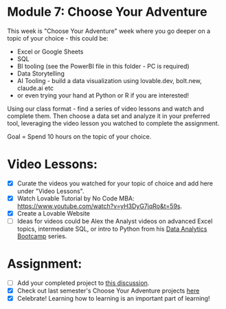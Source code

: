 # Module 7: Choose Your Adventure 

This week is "Choose Your Adventure" week where you go deeper on a topic of your choice - this could be:

* Excel or Google Sheets
* SQL
* BI tooling (see the PowerBI file in this folder - PC is required)
* Data Storytelling
* AI Tooling - build a data visualization using lovable.dev, bolt.new, claude.ai etc
* or even trying your hand at Python or R if you are interested! 

Using our class format  - find a series of video lessons and watch and complete them. Then choose a data set and analyze it in your preferred tool, leveraging the video lesson you watched to complete the assignment. 

Goal = Spend 10 hours on the topic of your choice. 

# Video Lessons: 

- [x] Curate the videos you watched for your topic of choice and add here under "Video Lessons".
- [x] Watch Lovable Tutorial by No Code MBA: https://www.youtube.com/watch?v=yH3DyG7jqRo&t=59s.
- [x] Create a Lovable Website
- [ ] Ideas for videos could be Alex the Analyst videos on advanced Excel topics, intermediate SQL, or intro to Python from his [Data Analytics Bootcamp](https://www.youtube.com/watch?v=PSNXoAs2FtQ) series.

# Assignment: 

- [ ] Add your completed project to [this discussion](https://github.com/Tech-Moms/data_ai_fall_2025/discussions/64).
- [x] Check out last semester's Choose Your Adventure projects [here](https://github.com/Tech-Moms/data-analytics-winter-2025/discussions/197)
- [x] Celebrate! Learning how to learning is an important part of learning! 
